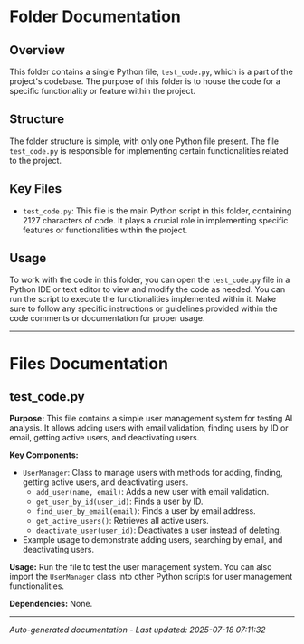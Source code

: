 # Folder Documentation

## Overview
This folder contains a single Python file, `test_code.py`, which is a part of the project's codebase. The purpose of this folder is to house the code for a specific functionality or feature within the project.

## Structure
The folder structure is simple, with only one Python file present. The file `test_code.py` is responsible for implementing certain functionalities related to the project.

## Key Files
- `test_code.py`: This file is the main Python script in this folder, containing 2127 characters of code. It plays a crucial role in implementing specific features or functionalities within the project.

## Usage
To work with the code in this folder, you can open the `test_code.py` file in a Python IDE or text editor to view and modify the code as needed. You can run the script to execute the functionalities implemented within it. Make sure to follow any specific instructions or guidelines provided within the code comments or documentation for proper usage.

---

# Files Documentation

## test_code.py

**Purpose:** This file contains a simple user management system for testing AI analysis. It allows adding users with email validation, finding users by ID or email, getting active users, and deactivating users.

**Key Components:**
- `UserManager`: Class to manage users with methods for adding, finding, getting active users, and deactivating users.
  - `add_user(name, email)`: Adds a new user with email validation.
  - `get_user_by_id(user_id)`: Finds a user by ID.
  - `find_user_by_email(email)`: Finds a user by email address.
  - `get_active_users()`: Retrieves all active users.
  - `deactivate_user(user_id)`: Deactivates a user instead of deleting.
- Example usage to demonstrate adding users, searching by email, and deactivating users.

**Usage:** Run the file to test the user management system. You can also import the `UserManager` class into other Python scripts for user management functionalities.

**Dependencies:** None.

---
*Auto-generated documentation - Last updated: 2025-07-18 07:11:32*
